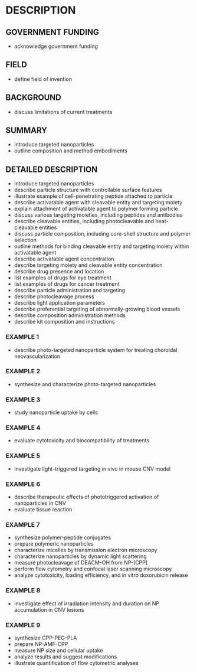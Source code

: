 # DESCRIPTION

## GOVERNMENT FUNDING

- acknowledge government funding

## FIELD

- define field of invention

## BACKGROUND

- discuss limitations of current treatments

## SUMMARY

- introduce targeted nanoparticles
- outline composition and method embodiments

## DETAILED DESCRIPTION

- introduce targeted nanoparticles
- describe particle structure with controllable surface features
- illustrate example of cell-penetrating peptide attached to particle
- describe activatable agent with cleavable entity and targeting moiety
- explain attachment of activatable agent to polymer forming particle
- discuss various targeting moieties, including peptides and antibodies
- describe cleavable entities, including photocleavable and heat-cleavable entities
- discuss particle composition, including core-shell structure and polymer selection
- outline methods for binding cleavable entity and targeting moiety within activatable agent
- describe activatable agent concentration
- describe targeting moiety and cleavable entity concentration
- describe drug presence and location
- list examples of drugs for eye treatment
- list examples of drugs for cancer treatment
- describe particle administration and targeting
- describe photocleavage process
- describe light application parameters
- describe preferential targeting of abnormally-growing blood vessels
- describe composition administration methods
- describe kit composition and instructions

### EXAMPLE 1

- describe photo-targeted nanoparticle system for treating choroidal neovascularization

### EXAMPLE 2

- synthesize and characterize photo-targeted nanoparticles

### EXAMPLE 3

- study nanoparticle uptake by cells

### EXAMPLE 4

- evaluate cytotoxicity and biocompatibility of treatments

### EXAMPLE 5

- investigate light-triggered targeting in vivo in mouse CNV model

### EXAMPLE 6

- describe therapeutic effects of phototriggered activation of nanoparticles in CNV
- evaluate tissue reaction

### EXAMPLE 7

- synthesize polymer-peptide conjugates
- prepare polymeric nanoparticles
- characterize micelles by transmission electron microscopy
- characterize nanoparticles by dynamic light scattering
- measure photocleavage of DEACM-OH from NP-[CPP]
- perform flow cytometry and confocal laser scanning microscopy
- analyze cytotoxicity, loading efficiency, and in vitro doxorubicin release

### EXAMPLE 8

- investigate effect of irradiation intensity and duration on NP accumulation in CNV lesions

### EXAMPLE 9

- synthesize CPP-PEG-PLA
- prepare NP-AMF-CPP
- measure NP size and cellular uptake
- analyze results and suggest modifications
- illustrate quantification of flow cytometric analyses

